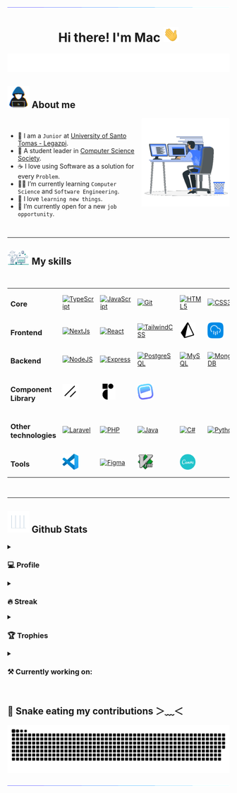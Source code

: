 <!-- custom divider -->
<img src="./resources/seperator.gif">

<!-- Heading -->
<h1 align="center">
  Hi there! I'm Mac <img src="./resources/hand.gif" width="35">
</h1>
<!-- Banner -->
<div align="center">
  <img src="./resources/typing.svg">
</div>
<!-- About -->
<h2>
  <img src = "./resources/hackerman.gif" width = 50px> About me
</h2>

<img align="right" src="./resources/computerman.gif" width = 200px>
<br />

- 🏫 I am a `Junior` at [University of Santo Tomas - Legazpi](https://ust-legazpi.edu.ph).
- 👷 A student leader in [Computer Science Society](https://www.facebook.com/cssustlegazpi).
- ☕ I love using Software as a solution for every `Problem`.
- 🧑‍🎓 I’m currently learning `Computer Science` and `Software Engineering`.
- 🤤 I love `learning new things`.
- 🤔 I’m currently open for a new `job opportunity`.

<br />
<hr />

<!-- Skills -->
<h2>
  <img src = "./resources/factory.gif" width = 50px> My skills
</h2>

<br />

<table>
  <tr>
    <td>
      <h3>
        Core
      </h3>
    </td>
    <td>
      <a href="https://www.typescriptlang.org/" target="_blank" rel="noreferrer">
        <img src="https://raw.githubusercontent.com/danielcranney/readme-generator/main/public/icons/skills/typescript-colored.svg" width="36" height="36" alt="TypeScript" />
      </a>
    </td>
    <td>
      <a href="https://developer.mozilla.org/en-US/docs/Web/JavaScript" target="_blank" rel="noreferrer">
        <img src="https://raw.githubusercontent.com/danielcranney/readme-generator/main/public/icons/skills/javascript-colored.svg" width="36" height="36" alt="JavaScript" />
      </a>
    </td>
    <td>
      <a href="https://git-scm.com/" target="_blank" rel="noreferrer">
        <img src="https://raw.githubusercontent.com/danielcranney/readme-generator/main/public/icons/skills/git-colored.svg" width="36" height="36" alt="Git" />
      </a>
    </td>
    <td>
      <a href="https://developer.mozilla.org/en-US/docs/Glossary/HTML5" target="_blank" rel="noreferrer">
        <img src="https://raw.githubusercontent.com/danielcranney/readme-generator/main/public/icons/skills/html5-colored.svg" width="36" height="36" alt="HTML5" />
      </a>
    </td>
    <td>
      <a href="https://www.w3.org/TR/CSS/#css" target="_blank" rel="noreferrer">
        <img src="https://raw.githubusercontent.com/danielcranney/readme-generator/main/public/icons/skills/css3-colored.svg" width="36" height="36" alt="CSS3" />
      </a>
    </td>
  </tr>
  <tr>
    <td>
      <h3>
        Frontend
      </h3>
    </td>
    <td>
      <a href="https://nextjs.org/docs" target="_blank" rel="noreferrer">
        <img src="https://raw.githubusercontent.com/danielcranney/readme-generator/main/public/icons/skills/nextjs-colored-dark.svg" width="36" height="36" alt="NextJs" />
      </a>
    </td>
    <td>
      <a href="https://reactjs.org/" target="_blank" rel="noreferrer">
        <img src="https://raw.githubusercontent.com/danielcranney/readme-generator/main/public/icons/skills/react-colored.svg" width="36" height="36" alt="React" />
      </a>
    </td>
    <td>
      <a href="https://tailwindcss.com/" target="_blank" rel="noreferrer">
        <img src="https://raw.githubusercontent.com/danielcranney/readme-generator/main/public/icons/skills/tailwindcss-colored.svg" width="36" height="36" alt="TailwindCSS" />
      </a>
    </td>
    <td>
      <a href="https://www.prisma.io/" target="_blank" rel="noreferrer">
        <img src="./resources/prisma_orm.svg" width="36" height="36" alt="Prisma Orm" />
      </a>
    </td>
    <td>
      <a href="https://orm.drizzle.team/" target="_blank" rel="noreferrer">
        <img src="./resources/drizzle_orm.svg" width="36" height="36" alt="Drizzle Orm" />
      </a>
    </td>
  </tr>
  <tr>
    <td>
      <h3>
        Backend
      </h3>
    </td>
    <td>
      <a href="https://nodejs.org/en" target="_blank" rel="noreferrer">
        <img src="https://raw.githubusercontent.com/danielcranney/readme-generator/main/public/icons/skills/nodejs-colored.svg" width="36" height="36" alt="NodeJS" />
      </a>
    </td>
    <td>
      <a href="https://expressjs.com/" target="_blank" rel="noreferrer">
        <img src="https://raw.githubusercontent.com/danielcranney/readme-generator/main/public/icons/skills/express-colored-dark.svg" width="36" height="36" alt="Express" />
      </a>
    </td>
    <td>
      <a href="https://www.postgresql.org/" target="_blank" rel="noreferrer">
        <img src="https://raw.githubusercontent.com/danielcranney/readme-generator/main/public/icons/skills/postgresql-colored.svg" width="36" height="36" alt="PostgreSQL" />
      </a>
    </td>
    <td>
      <a href="https://www.mysql.com/" target="_blank" rel="noreferrer">
        <img src="https://raw.githubusercontent.com/danielcranney/readme-generator/main/public/icons/skills/mysql-colored.svg" width="36" height="36" alt="MySQL" />
      </a>
    </td>
    <td>
      <a href="https://www.mongodb.com/" target="_blank" rel="noreferrer">
        <img src="https://raw.githubusercontent.com/danielcranney/readme-generator/main/public/icons/skills/mongodb-colored.svg" width="36" height="36" alt="MongoDB" />
      </a>
    </td>
  </tr>
  <tr>
    <td>
      <h3>
        Component Library
      </h3>
    </td>
    <td>
      <a href="https://ui.shadcn.com/" target="_blank" rel="noreferrer">
        <img src="./resources/shadcn.svg" width="36" height="36" alt="shadcn ui" />
      </a>
    </td>
    <td>
      <a href="https://www.radix-ui.com/" target="_blank" rel="noreferrer">
        <img src="./resources/radix-ui.svg" width="36" height="36" alt="radix ui" />
      </a>
    </td>
    <td>
      <a href="https://headlessui.com/" target="_blank" rel="noreferrer">
        <img src="./resources/headless-ui.svg" width="36" height="36" alt="headless ui" />
      </a>
    </td>
    <td></td>
    <td></td>
  </tr>
  <tr>
    <td>
      <h3>
        Other technologies
      </h3>
    </td>
    <td>
      <a href="https://laravel.com/" target="_blank" rel="noreferrer">
        <img src="https://raw.githubusercontent.com/danielcranney/readme-generator/main/public/icons/skills/laravel-colored.svg" width="36" height="36" alt="Laravel" />
      </a>
    </td>
    <td>
      <a href="https://www.php.net/" target="_blank" rel="noreferrer">
        <img src="https://raw.githubusercontent.com/danielcranney/readme-generator/main/public/icons/skills/php-colored.svg" width="36" height="36" alt="PHP" />
      </a>
    </td>
    <td>
      <a href="https://www.oracle.com/java/" target="_blank" rel="noreferrer">
        <img src="https://raw.githubusercontent.com/danielcranney/readme-generator/main/public/icons/skills/java-colored.svg" width="36" height="36" alt="Java" />
      </a>
    </td>
    <td>
      <a href="https://docs.microsoft.com/en-us/dotnet/csharp/" target="_blank" rel="noreferrer">
        <img src="https://raw.githubusercontent.com/danielcranney/readme-generator/main/public/icons/skills/csharp-colored.svg" width="36" height="36" alt="C#" />
      </a>
    </td>
    <td>
      <a href="https://www.python.org/" target="_blank" rel="noreferrer">
        <img src="https://raw.githubusercontent.com/danielcranney/readme-generator/main/public/icons/skills/python-colored.svg" width="36" height="36" alt="Python" />
      </a>
    </td>
  </tr>
  <tr>
    <td>
      <h3>
        Tools
      </h3>
    </td>
    <td>
      <a href="https://code.visualstudio.com/" target="_blank" rel="noreferrer">
        <img src="./resources/vscode.svg" width="36" height="36" alt="VS Code" />
      </a>
    </td>
    <td>
      <a href="https://www.figma.com/" target="_blank" rel="noreferrer">
        <img src="https://raw.githubusercontent.com/danielcranney/readme-generator/main/public/icons/skills/figma-colored.svg" width="36" height="36" alt="Figma" />
      </a>
    </td>
    <td>
      <a href="https://www.vim.org/" target="_blank" rel="noreferrer">
        <img src="./resources/vimlogo.svg" width="36" height="36" alt="vim" />
      </a>
    </td>
    <td>
      <a href="https://www.canva.com/" target="_blank" rel="noreferrer">
        <img src="./resources/canva.svg" width="36" height="36" alt="canva" />
      </a>
    </td>
    <td></td>
  </tr>
</table>

<br />
<hr />

<!-- Github Stats -->
<h2>
  <img src = "./resources/graph.gif" width = 50px> Github Stats
</h2>
<!-- Profile -->
<details>
  <summary>
    <h3>💻 Profile</h3>
  </summary>
  <hr />
  <table align="center">
    <tr>
      <td>
        <img height=200 src="https://github-readme-stats.vercel.app/api?username=mjbalcueva&show_icons=true&theme=github_dark&include_all_commits=true" alt="Stats" />
      </td>
      <td>
        <img height=200 src="https://github-readme-stats.vercel.app/api/top-langs/?username=mjbalcueva&theme=github_dark&layout=compact&card_width=320" alt="Stats" />
      </td>
    </tr>
  </table>
</details>
<!-- Steak -->
<details>
  <summary>
    <h3>🔥 Streak</h3>
  </summary>
  <hr />
  <p align="center">
    <img src="https://github-readme-streak-stats.herokuapp.com/?user=mjbalcueva&theme=github_dark" alt="Stats" />
  </p>
</details>
<!-- Trophies -->
<details>
  <summary>
    <h3>🏆 Trophies</h3>
  </summary>
  <hr />
  <p align="center">
    <img src="https://github-profile-trophy.vercel.app/?username=mjbalcueva&layout=compact&theme=darkhub&column=4&margin-w=15&margin-h=15" alt="trophies" />
  </p>
</details>
<!-- Repositories -->
<details>
  <summary>
    <h3>⚒️ Currently working on:</h3>
  </summary>
  <hr />
  <table align="center">
    <tr>
      <td>
        <a href="https://github.com/mjbalcueva/child-tr">
          <img src="https://github-readme-stats.vercel.app/api/pin/?username=mjbalcueva&repo=child-tr&show_owner=true&theme=github_dark" alt="repo" />
        </a>
      </td>
      <td>
        <a href="https://github.com/mjbalcueva/fireworks-vscode">
          <img src="https://github-readme-stats.vercel.app/api/pin/?username=mjbalcueva&repo=fireworks-vscode&show_owner=true&theme=github_dark" alt="repo" />
        </a>
      </td>
    </tr>
  </table>
</details>

<br />

<!-- Fun -->
<h2> 🐍 Snake eating my contributions ＞﹏＜ </h2>
<p align = "center">
	<img src = "./resources/snake.svg" alt = "Snek"/>
</p>

<!-- custom divider -->
<img src="./resources/seperator.gif">
